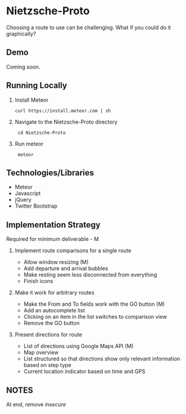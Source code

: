 Nietzsche-Proto
===============

Choosing a route to use can be challenging. What if you could do it graphically?

Demo
----
Coming soon.

Running Locally
---------------

1. Install Meteor

       curl https://install.meteor.com | sh

2. Navigate to the Nietzsche-Proto directory

        cd Nietzsche-Proto

3. Run meteor

        meteor

Technologies/Libraries
----------------------

+ Meteor
+ Javascript
+ jQuery
+ Twitter Bootstrap

Implementation Strategy
-----------------------

Required for minimum deliverable - M

1. Implement route comparisons for a single route

    + Allow window resizing (M)
    + Add departure and arrival bubbles
    + Make resting seem less disconnected from everything
    + Finish icons

2. Make it work for arbitrary routes

    + Make the From and To fields work with the GO button (M)
    + Add an autocomplete list
    + Clicking on an item in the list switches to comparison view
    + Remove the GO button

3. Present directions for route

    + List of directions using Google Maps API (M)
    + Map overview
    + List structured so that directions show only relevant information based on step type
    + Current location indicator based on time and GPS

NOTES
------

At end, remove _insecure_



